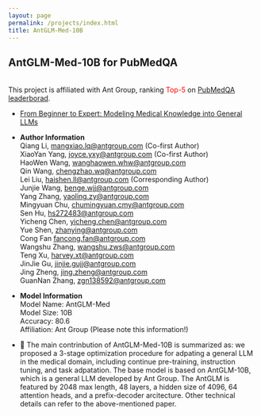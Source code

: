 ```yaml
---
layout: page
permalink: /projects/index.html
title: AntGLM-Med-10B
---
```



## AntGLM-Med-10B for PubMedQA 
<br> This project is affiliated with Ant Group, ranking <font color='red'>Top-5</font> on [PubMedQA leaderborad](https://pubmedqa.github.io/).

- [From Beginner to Expert: Modeling Medical Knowledge into General LLMs](https://Haishen-ll.github.io/file/AntGLM-Med.pdf)

- **Author Information**<br>
Qiang Li, mangxiao.lq@antgroup.com (Co-first Author)<br>
XiaoYan Yang, joyce.yxy@antgroup.com (Co-first Author)<br>
HaoWen Wang, wanghaowen.whw@antgroup.com<br>
Qin Wang, chengzhao.wq@antgroup.com<br>
Lei Liu, haishen.ll@antgroup.com  (Corresponding Author)<br>
Junjie Wang, benge.wjj@antgroup.com<br>
Yang Zhang, yaoling.zy@antgroup.com<br>
Mingyuan Chu, chumingyuan.cmy@antgroup.com<br>
Sen Hu, hs272483@antgroup.com<br>
Yicheng Chen, yicheng.chen@antgroup.com<br>
Yue Shen, zhanying@antgroup.com<br>
Cong Fan fancong.fan@antgroup.com<br>
Wangshu Zhang, wangshu.zws@antgroup.com<br>
Teng Xu, harvey.xt@antgroup.com<br>
JinJie Gu, jinjie.gujj@antgroup.com<br>
Jing Zheng, jing.zheng@antgroup.com<br>
GuanNan Zhang, zgn138592@antgroup.com<br>


- **Model Information**<br>
  Model Name: AntGLM-Med<br>
  Model Size: 10B<br>
  Accuracy: 80.6<br>
  Affiliation: Ant Group (Please note this information!)<br>



- 🚀 The main contrinbution of AntGLM-Med-10B is summarized as: we proposed a 3-stage optimization procedure for adpating a general LLM in the medical domain, including continue pre-training, instruction tuning, and task adpatation. The base model is based on AntGLM-10B, which is a general LLM developed by Ant Group. The AntGLM is featured by 2048 max length, 48 layers, a hidden size of 4096, 64 attention heads, and a prefix-decoder arcitecture. Other technical details can refer to the above-mentioned paper.


